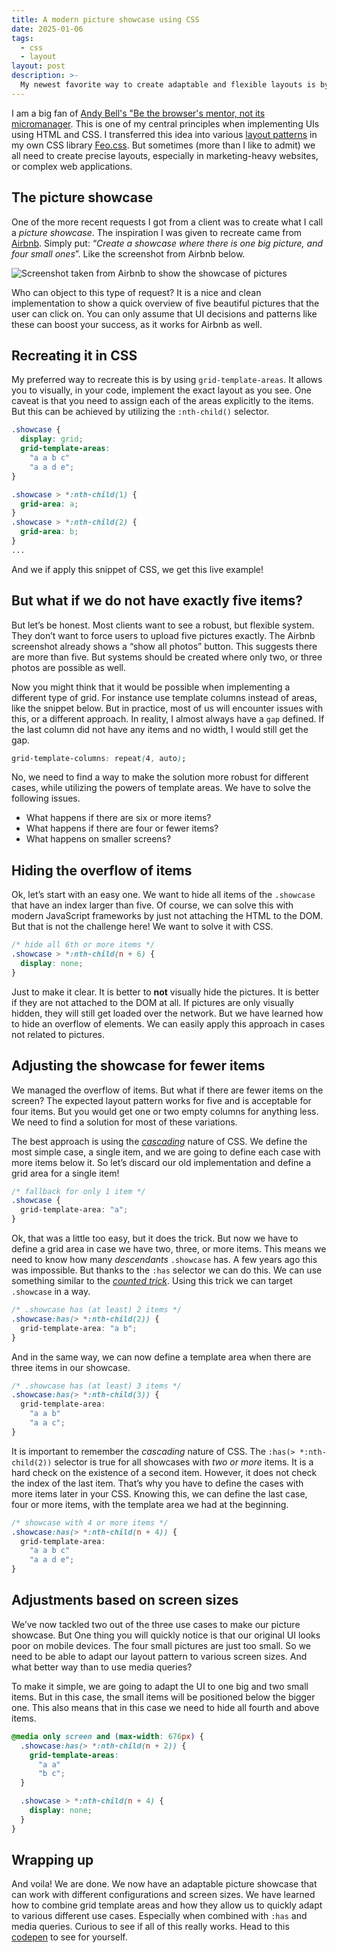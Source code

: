 ```yaml
---
title: A modern picture showcase using CSS
date: 2025-01-06
tags:
  - css
  - layout
layout: post
description: >-
  My newest favorite way to create adaptable and flexible layouts is by using grid template areas. Especially combined with other modern CSS solutions it becomes extremely powerful. In this article, I use it to create an adaptable picture showcase that can handle many different configurations.
---
```


I am a big fan of [Andy Bell's "Be the browser's mentor, not its micromanager](https://bell.bz/be-the-browsers-mentor-not-its-micromanager/). This is one of my central principles when implementing UIs using HTML and CSS. I transferred this idea into various [layout patterns](https://feo.crinkles.dev/layouts/) in my own CSS library [Feo.css](https://feo.crinkles.dev/). But sometimes (more than I like to admit) we all need to create precise layouts, especially in marketing-heavy websites, or complex web applications.

## The picture showcase

One of the more recent requests I got from a client was to create what I call a _picture showcase_. The inspiration I was given to recreate came from [Airbnb](https://www.airbnb.com/rooms/47118372). Simply put: “_Create a showcase where there is one big picture, and four small ones_”. Like the screenshot from Airbnb below.

![Screenshot taken from Airbnb to show the showcase of pictures](/img/air-bnb-example.png)

Who can object to this type of request? It is a nice and clean implementation to show a quick overview of five beautiful pictures that the user can click on. You can only assume that UI decisions and patterns like these can boost your success, as it works for Airbnb as well.

## Recreating it in CSS

My preferred way to recreate this is by using `grid-template-areas`. It allows you to visually, in your code, implement the exact layout as you see. One caveat is that you need to assign each of the areas explicitly to the items. But this can be achieved by utilizing the `:nth-child()` selector.

```css
.showcase {
  display: grid;
  grid-template-areas:
    "a a b c"
    "a a d e";
}

.showcase > *:nth-child(1) {
  grid-area: a;
}
.showcase > *:nth-child(2) {
  grid-area: b;
}
...
```

And we if apply this snippet of CSS, we get this live example!

<div class=showcase>
  <div class=showcase__box></div>
  <div class=showcase__box></div>
  <div class=showcase__box></div>
  <div class=showcase__box></div>
  <div class=showcase__box></div>
</div>

## But what if we do not have exactly five items?

But let’s be honest. Most clients want to see a robust, but flexible system. They don’t want to force users to upload five pictures exactly. The Airbnb screenshot already shows a “show all photos” button. This suggests there are more than five. But systems should be created where only two, or three photos are possible as well.

Now you might think that it would be possible when implementing a different type of grid. For instance use template columns instead of areas, like the snippet below. But in practice, most of us will encounter issues with this, or a different approach. In reality, I almost always have a `gap` defined. If the last column did not have any items and no width, I would still get the gap.

```css
grid-template-columns: repeat(4, auto);
```

No, we need to find a way to make the solution more robust for different cases, while utilizing the powers of template areas. We have to solve the following issues.

- What happens if there are six or more items?
- What happens if there are four or fewer items?
- What happens on smaller screens?

## Hiding the overflow of items

Ok, let’s start with an easy one. We want to hide all items of the `.showcase` that have an index larger than five. Of course, we can solve this with modern JavaScript frameworks by just not attaching the HTML to the DOM. But that is not the challenge here! We want to solve it with CSS.

```css
/* hide all 6th or more items */
.showcase > *:nth-child(n + 6) {
  display: none;
}
```

Just to make it clear. It is better to **not** visually hide the pictures. It is better if they are not attached to the DOM at all. If pictures are only visually hidden, they will still get loaded over the network. But we have learned how to hide an overflow of elements. We can easily apply this approach in cases not related to pictures.

## Adjusting the showcase for fewer items

We managed the overflow of items. But what if there are fewer items on the screen? The expected layout pattern works for five and is acceptable for four items. But you would get one or two empty columns for anything less. We need to find a solution for most of these variations.

The best approach is using the [_cascading_](https://web.dev/learn/css/the-cascade) nature of CSS. We define the most simple case, a single item, and we are going to define each case with more items below it. So let’s discard our old implementation and define a grid area for a single item!

```css
/* fallback for only 1 item */
.showcase {
  grid-template-area: "a";
}
```

Ok, that was a little too easy, but it does the trick. But now we have to define a grid area in case we have two, three, or more items. This means we need to know how many _descendants_ `.showcase` has. A few years ago this was impossible. But thanks to the `:has` selector we can do this. We can use something similar to the [_counted trick_](/writing/use-the-child-element-count-in-css/). Using this trick we can target `.showcase` in a way.

```css
/* .showcase has (at least) 2 items */
.showcase:has(> *:nth-child(2)) {
  grid-template-area: "a b";
}
```

<div class=showcase>
  <div class=showcase__box></div>
  <div class=showcase__box></div>
</div>

And in the same way, we can now define a template area when there are three items in our showcase.

```css
/* .showcase has (at least) 3 items */
.showcase:has(> *:nth-child(3)) {
  grid-template-area:
    "a a b"
    "a a c";
}
```

<div class=showcase>
  <div class=showcase__box></div>
  <div class=showcase__box></div>
  <div class=showcase__box></div>
</div>

It is important to remember the _cascading_ nature of CSS. The `:has(> *:nth-child(2))` selector is true for all showcases with _two or more_ items. It is a hard check on the existence of a second item. However, it does not check the index of the last item. That’s why you have to define the cases with more items later in your CSS. Knowing this, we can define the last case, four or more items, with the template area we had at the beginning.

```css
/* showcase with 4 or more items */
.showcase:has(> *:nth-child(n + 4)) {
  grid-template-area:
    "a a b c"
    "a a d e";
}
```

## Adjustments based on screen sizes

We’ve now tackled two out of the three use cases to make our picture showcase. But One thing you will quickly notice is that our original UI looks poor on mobile devices. The four small pictures are just too small. So we need to be able to adapt our layout pattern to various screen sizes. And what better way than to use media queries?

To make it simple, we are going to adapt the UI to one big and two small items. But in this case, the small items will be positioned below the bigger one. This also means that in this case we need to hide all fourth and above items.

```css
@media only screen and (max-width: 676px) {
  .showcase:has(> *:nth-child(n + 2)) {
    grid-template-areas:
      "a a"
      "b c";
  }

  .showcase > *:nth-child(n + 4) {
    display: none;
  }
}
```

<div class=showcase--mobile>
  <div class=showcase__box></div>
  <div class=showcase__box></div>
  <div class=showcase__box></div>
</div>

## Wrapping up

And voila! We are done. We now have an adaptable picture showcase that can work with different configurations and screen sizes. We have learned how to combine grid template areas and how they allow us to quickly adapt to various different use cases. Especially when combined with `:has` and media queries. Curious to see if all of this really works. Head to this [codepen](https://codepen.io/vyckes/pen/xbKPjza) to see for yourself.
